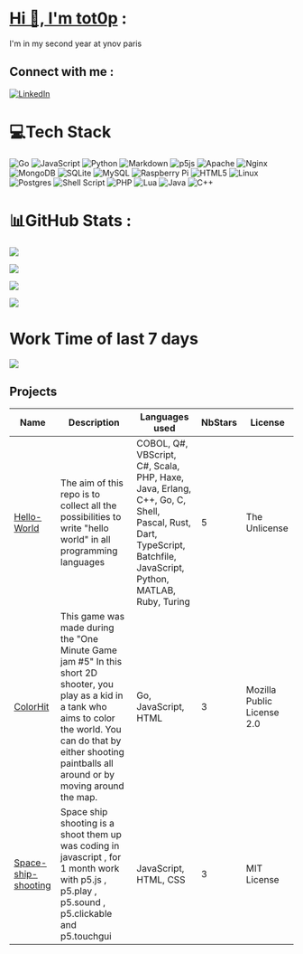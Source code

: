 # [Hi 👋, I'm tot0p](https://tot0p.github.io/tot0p/) :
I'm in my second year at ynov paris

## Connect with me :
[![LinkedIn](https://img.shields.io/badge/LinkedIn-%230077B5.svg?logo=linkedin&logoColor=white)](https://linkedin.com/in/thomas-lemaitre78) 

# 💻Tech Stack
![Go](https://img.shields.io/badge/go-%2300ADD8.svg?style=for-the-badge&logo=go&logoColor=white) ![JavaScript](https://img.shields.io/badge/javascript-%23323330.svg?style=for-the-badge&logo=javascript&logoColor=%23F7DF1E) ![Python](https://img.shields.io/badge/python-3670A0?style=for-the-badge&logo=python&logoColor=ffdd54) ![Markdown](https://img.shields.io/badge/markdown-%23000000.svg?style=for-the-badge&logo=markdown&logoColor=white) ![p5js](https://img.shields.io/badge/p5.js-ED225D?style=for-the-badge&logo=p5.js&logoColor=FFFFFF) ![Apache](https://img.shields.io/badge/apache-%23D42029.svg?style=for-the-badge&logo=apache&logoColor=white) ![Nginx](https://img.shields.io/badge/nginx-%23009639.svg?style=for-the-badge&logo=nginx&logoColor=white) ![MongoDB](https://img.shields.io/badge/MongoDB-%234ea94b.svg?style=for-the-badge&logo=mongodb&logoColor=white) ![SQLite](https://img.shields.io/badge/sqlite-%2307405e.svg?style=for-the-badge&logo=sqlite&logoColor=white) ![MySQL](https://img.shields.io/badge/mysql-%2300f.svg?style=for-the-badge&logo=mysql&logoColor=white) ![Raspberry Pi](https://img.shields.io/badge/-RaspberryPi-C51A4A?style=for-the-badge&logo=Raspberry-Pi) ![HTML5](https://img.shields.io/badge/html5-%23E34F26.svg?style=for-the-badge&logo=html5&logoColor=white) ![Linux](https://img.shields.io/badge/Linux-FCC624?style=for-the-badge&logo=linux&logoColor=black) ![Postgres](https://img.shields.io/badge/postgres-%23316192.svg?style=for-the-badge&logo=postgresql&logoColor=white) ![Shell Script](https://img.shields.io/badge/shell_script-%23121011.svg?style=for-the-badge&logo=gnu-bash&logoColor=white) ![PHP](https://img.shields.io/badge/php-%23777BB4.svg?style=for-the-badge&logo=php&logoColor=white)  ![Lua](https://img.shields.io/badge/lua-%232C2D72.svg?style=for-the-badge&logo=lua&logoColor=white) ![Java](https://img.shields.io/badge/java-%23ED8B00.svg?style=for-the-badge&logo=java&logoColor=white) ![C++](https://img.shields.io/badge/c++-%2300599C.svg?style=for-the-badge&logo=c%2B%2B&logoColor=white)

# 📊GitHub Stats :

![](https://activity-graph.herokuapp.com/graph?username=tot0p&theme=react-dark)

![](https://github-readme-stats.vercel.app/api/top-langs/?username=Tot0p&theme=gruvbox&hide_border=true&layout=compact&langs_count=10&hide=HTML,CSS)

![](https://github-readme-stats.vercel.app/api?username=Tot0p&theme=gruvbox&hide_border=true&include_all_commits=true&count_private=false)

![](https://github-readme-streak-stats.herokuapp.com/?user=Tot0p&theme=gruvbox&hide_border=true)


# Work Time of last 7 days

![](https://github-readme-stats.vercel.app/api/wakatime?username=@tot0p&theme=gruvbox&hide_border=true)


## Projects

<!--TABLE-->
| Name | Description | Languages used | NbStars | License |
| --- | --- | --- | --- | --- |
[Hello-World](https://github.com/tot0p/Hello-World) | The aim of this repo is to collect all the possibilities to write "hello world" in all programming languages | COBOL, Q#, VBScript, C#, Scala, PHP, Haxe, Java, Erlang, C++, Go, C, Shell, Pascal, Rust, Dart, TypeScript, Batchfile, JavaScript, Python, MATLAB, Ruby, Turing | 5 | The Unlicense |
[ColorHit](https://github.com/tot0p/ColorHit) | This game was made during the "One Minute Game jam #5" In this short 2D shooter, you play as a kid in a tank who aims to color the world. You can do that by either shooting paintballs all around or by moving around the map. | Go, JavaScript, HTML | 3 | Mozilla Public License 2.0 |
[Space-ship-shooting](https://github.com/tot0p/Space-ship-shooting) | Space ship shooting is a shoot them up was coding in javascript , for 1 month work with p5.js , p5.play , p5.sound , p5.clickable and p5.touchgui | JavaScript, HTML, CSS | 3 | MIT License |
<!--/TABLE-->